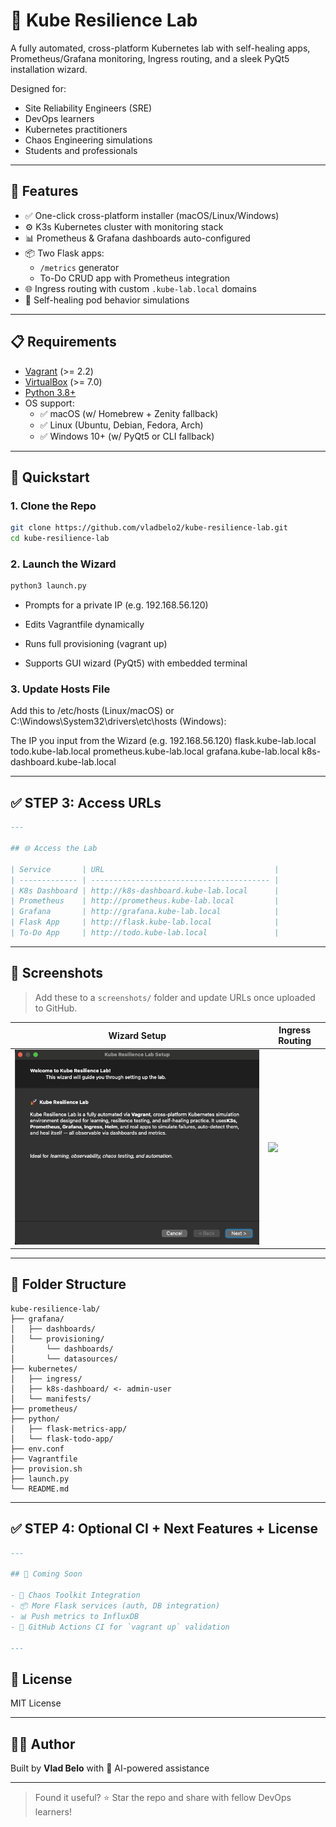# 🚀 Kube Resilience Lab

A fully automated, cross-platform Kubernetes lab with self-healing apps, Prometheus/Grafana monitoring, Ingress routing, and a sleek PyQt5 installation wizard.

Designed for:
- Site Reliability Engineers (SRE)
- DevOps learners
- Kubernetes practitioners
- Chaos Engineering simulations
- Students and professionals

---

## 🌟 Features

- ✅ One-click cross-platform installer (macOS/Linux/Windows)
- ⚙️ K3s Kubernetes cluster with monitoring stack
- 📊 Prometheus & Grafana dashboards auto-configured
- 📦 Two Flask apps: 
  - `/metrics` generator
  - To-Do CRUD app with Prometheus integration
- 🌐 Ingress routing with custom `.kube-lab.local` domains
- 🔁 Self-healing pod behavior simulations

---

## 📋 Requirements

- [Vagrant](https://www.vagrantup.com/) (>= 2.2)
- [VirtualBox](https://www.virtualbox.org/) (>= 7.0)
- [Python 3.8+](https://www.python.org/downloads/)
- OS support:
  - ✅ macOS (w/ Homebrew + Zenity fallback)
  - ✅ Linux (Ubuntu, Debian, Fedora, Arch)
  - ✅ Windows 10+ (w/ PyQt5 or CLI fallback)

---

## 🚀 Quickstart

### 1. Clone the Repo


```bash
git clone https://github.com/vladbelo2/kube-resilience-lab.git
cd kube-resilience-lab
```

### 2. Launch the Wizard

```bash
python3 launch.py
```

- Prompts for a private IP (e.g. 192.168.56.120)

- Edits Vagrantfile dynamically

- Runs full provisioning (vagrant up)

- Supports GUI wizard (PyQt5) with embedded terminal

### 3. Update Hosts File
Add this to /etc/hosts (Linux/macOS) or C:\Windows\System32\drivers\etc\hosts (Windows):

The IP you input from the Wizard 
(e.g. 192.168.56.120) flask.kube-lab.local todo.kube-lab.local prometheus.kube-lab.local grafana.kube-lab.local k8s-dashboard.kube-lab.local


---

## ✅ STEP 3: Access URLs

```markdown
---

## 🌐 Access the Lab

| Service       | URL                                      |
| ------------- | ---------------------------------------- |
| K8s Dashboard | http://k8s-dashboard.kube-lab.local      |
| Prometheus    | http://prometheus.kube-lab.local         |
| Grafana       | http://grafana.kube-lab.local            |
| Flask App     | http://flask.kube-lab.local              |
| To-Do App     | http://todo.kube-lab.local               |
```
---

## 📸 Screenshots

> Add these to a `screenshots/` folder and update URLs once uploaded to GitHub.

| Wizard Setup | Ingress Routing |
| ------------ | ----------------|
| ![](screenshots/wizard.png) | ![](screenshots/urls.png) |

---

## 📁 Folder Structure
```text
kube-resilience-lab/
├── grafana/
│   ├── dashboards/
│   └── provisioning/
│       └── dashboards/
│       └── datasources/
├── kubernetes/
│   ├── ingress/
│   ├── k8s-dashboard/ <- admin-user
│   └── manifests/
├── prometheus/
├── python/
│   ├── flask-metrics-app/
│   └── flask-todo-app/
├── env.conf
├── Vagrantfile
├── provision.sh
├── launch.py
└── README.md
```
---

## ✅ STEP 4: Optional CI + Next Features + License

```markdown
---

## 🧪 Coming Soon

- 🔁 Chaos Toolkit Integration
- 📦 More Flask services (auth, DB integration)
- 📊 Push metrics to InfluxDB
- 🔄 GitHub Actions CI for `vagrant up` validation

---
```
## 📄 License

MIT License

---

## 👨‍💻 Author

Built by **Vlad Belo** with 🤖 AI-powered assistance

---

> Found it useful? ⭐ Star the repo and share with fellow DevOps learners!


